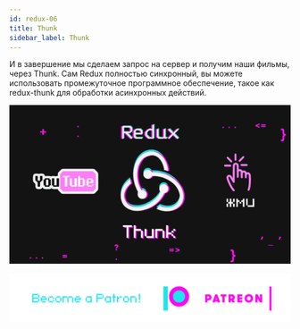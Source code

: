 ```yaml
---
id: redux-06
title: Thunk
sidebar_label: Thunk
---
```

И в завершение мы сделаем запрос на сервер и получим наши фильмы, через Thunk. Сам Redux полностью синхронный, вы можете использовать промежуточное программное обеспечение, такое как redux-thunk для обработки асинхронных действий.

[![redux](/img/redux/06.gif)](https://youtu.be/-eE3ySQIV80)

[![Become a Patron!](/img/logo/patreon.png)](https://www.patreon.com/bePatron?u=31769291)
